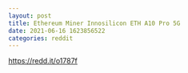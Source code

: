 ```yaml
--- 
layout: post 
title: Ethereum Miner Innosilicon ETH A10 Pro 5G 
date: 2021-06-16 1623856522 
categories: reddit 
--- 
```

https://redd.it/o1787f